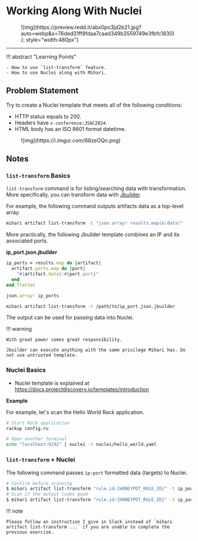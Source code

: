 # Working Along With Nuclei

<figure markdown>
  ![img](https://preview.redd.it/abx0po3jd2b21.jpg?auto=webp&s=76ded31ff8fdaa7caad349b3559749e3fbfc1830){: style="width:480px"}
</figure>

---

!!! abstract "Learning Points"

    - How to use `list-transform` feature.
    - How to use Nuclei along with Mihari.

## Problem Statement

Try to create a Nuclei template that meets all of the following conditions:

- HTTP status equals to 200.
- Headers have `x-conference:JSAC2024`.
- HTML body has an ISO 8601 format datetime.

<figure markdown>
  ![img](https://i.imgur.com/68zeOQn.png)
</figure>

## Notes

### `list-transform` Basics

`list-transform` command is for listing/searching data with transformation. More specifically, you can transform data with [Jbuilder](https://github.com/rails/jbuilder).

For example, the following command outputs artifacts data as a top-level array.

```bash
mihari artifact list-transform -t "json.array! results.map(&:data)"
```

More practically, the following Jbuilder template combines an IP and its associated ports.

**ip_port.json.jbuilder**

```ruby
ip_ports = results.map do |artifact|
  artifact.ports.map do |port|
    "#{artifact.data}:#{port.port}"
  end
end.flatten

json.array! ip_ports
```

```bash
mihari artifact list-transform -t /path/to/ip_port.json.jbuilder
```

The output can be used for passing data into Nuclei.

!!! warning

    With great power comes great responsibility.

    Jbuilder can execute anything with the same privilege Mihari has. Do not use untrusted template.

### Nuclei Basics

- Nuclei template is explained at https://docs.projectdiscovery.io/templates/introduction

**Example**

For example, let's scan the Hello World Rack application.

```bash
# Start Rack application
rackup config.ru
```

```bash
# Open another terminal
echo "localhost:9292" | nuclei -t nuclei/hello_world.yaml
```

### `list-transform` + Nuclei

The following command passes `ip:port` formatted data (targets) to Nuclei.

```bash
# Confirm before scanning
$ mihari artifact list-transform "rule.id:{HONEYPOT_RULE_ID}" -t ip_port.json.jbuilder | jq -r ".[]"
# Scan if the output looks good
$ mihari artifact list-transform "rule.id:{HONEYPOT_RULE_ID}" -t ip_port.json.jbuilder | | jq -r ".[]" |  nuclei -t /path/to/template
```

!!! note

    Please follow an instruction I give in Slack instead of `mihari artifact list-transform ...` if you are unable to complete the previous exercise.
